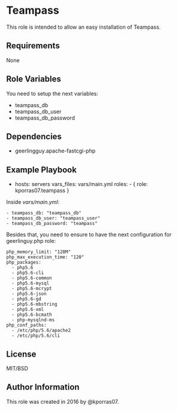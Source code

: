 Teampass
=========

This role is intended to allow an easy installation of Teampass.

Requirements
------------

None

Role Variables
--------------

You need to setup the next variables:
 - teampass_db
 - teampass_db_user
 - teampass_db_password

Dependencies
------------

- geerlingguy.apache-fastcgi-php

Example Playbook
----------------

   - hosts: servers
      vars_files:
        vars/main.yml
      roles:
         - { role: kporras07.teampass }

Inside _vars/main.yml_:

    - teampass_db: "teampass_db"
    - teampass_db_user: "teampass_user"
    - teampass_db_password: "teampass"

Besides that, you need to ensure to have the next configuration for geerlinguy.php role:

```
php_memory_limit: "128M"
php_max_execution_time: "120"
php_packages:
  - php5.6
  - php5.6-cli
  - php5.6-common
  - php5.6-mysql
  - php5.6-mcrypt
  - php5.6-json
  - php5.6-gd
  - php5.6-mbstring
  - php5.6-xml
  - php5.6-bcmath
  - php-mysqlnd-ms
php_conf_paths:
  - /etc/php/5.6/apache2
  - /etc/php/5.6/cli
```

License
-------

MIT/BSD

Author Information
------------------

This role was created in 2016 by @kporras07.
